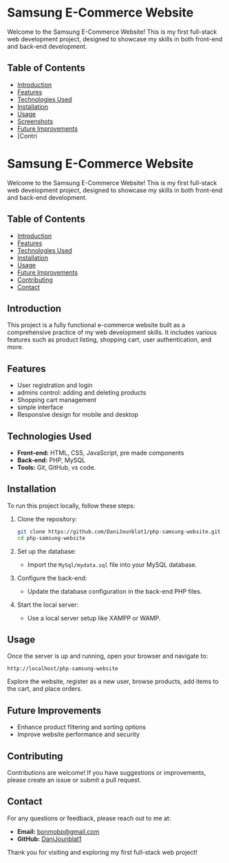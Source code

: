 
# Samsung E-Commerce Website

Welcome to the Samsung E-Commerce Website! This is my first full-stack web development project, designed to showcase my skills in both front-end and back-end development.

## Table of Contents
- [Introduction](#introduction)
- [Features](#features)
- [Technologies Used](#technologies-used)
- [Installation](#installation)
- [Usage](#usage)
- [Screenshots](#screenshots)
- [Future Improvements](#future-improvements)
- [Contri
# Samsung E-Commerce Website

Welcome to the Samsung E-Commerce Website! This is my first full-stack web development project, designed to showcase my skills in both front-end and back-end development.

## Table of Contents
- [Introduction](#introduction)
- [Features](#features)
- [Technologies Used](#technologies-used)
- [Installation](#installation)
- [Usage](#usage)
- [Future Improvements](#future-improvements)
- [Contributing](#contributing)
- [Contact](#contact)

## Introduction
This project is a fully functional e-commerce website built as a comprehensive practice of my web development skills. It includes various features such as product listing, shopping cart, user authentication, and more.

## Features
- User registration and login
- admins control: adding and deleting products
- Shopping cart management
- simple interface 
- Responsive design for mobile and desktop

## Technologies Used
- **Front-end:** HTML, CSS, JavaScript, pre made components
- **Back-end:** PHP, MySQL
- **Tools:** Git, GitHub, vs code.

## Installation
To run this project locally, follow these steps:

1. Clone the repository:
   ```sh
   git clone https://github.com/DaniJounblat1/php-samsung-website.git
   cd php-samsung-website
   ```

2. Set up the database:
   - Import the `MySql/mydata.sql` file into your MySQL database.

3. Configure the back-end:
   - Update the database configuration in the back-end PHP files.

4. Start the local server:
   - Use a local server setup like XAMPP or WAMP.

## Usage
Once the server is up and running, open your browser and navigate to:
```
http://localhost/php-samsung-website
```
Explore the website, register as a new user, browse products, add items to the cart, and place orders.

## Future Improvements
- Enhance product filtering and sorting options
- Improve website performance and security

## Contributing
Contributions are welcome! If you have suggestions or improvements, please create an issue or submit a pull request.

## Contact
For any questions or feedback, please reach out to me at:
- **Email:** [bonmobp@gmail.com](mailto:bonmobp@gmail.com)
- **GitHub:** [DaniJounblat1](https://github.com/DaniJounblat1)

Thank you for visiting and exploring my first full-stack web project!
```

